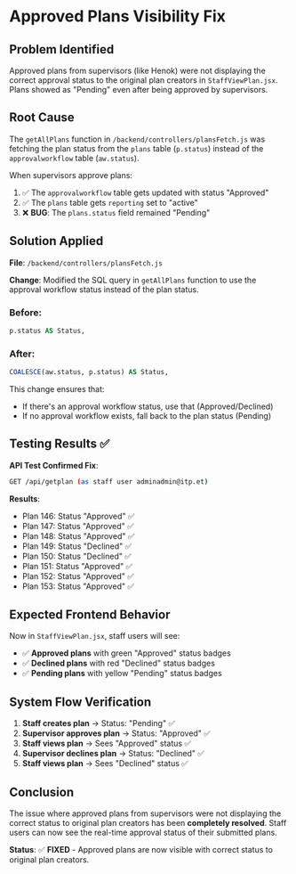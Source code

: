 # Approved Plans Visibility Fix

## Problem Identified
Approved plans from supervisors (like Henok) were not displaying the correct approval status to the original plan creators in `StaffViewPlan.jsx`. Plans showed as "Pending" even after being approved by supervisors.

## Root Cause
The `getAllPlans` function in `/backend/controllers/plansFetch.js` was fetching the plan status from the `plans` table (`p.status`) instead of the `approvalworkflow` table (`aw.status`). 

When supervisors approve plans:
1. ✅ The `approvalworkflow` table gets updated with status "Approved"
2. ✅ The `plans` table gets `reporting` set to "active"
3. ❌ **BUG**: The `plans.status` field remained "Pending"

## Solution Applied
**File**: `/backend/controllers/plansFetch.js`

**Change**: Modified the SQL query in `getAllPlans` function to use the approval workflow status instead of the plan status.

### Before:
```sql
p.status AS Status,
```

### After:
```sql
COALESCE(aw.status, p.status) AS Status,
```

This change ensures that:
- If there's an approval workflow status, use that (Approved/Declined)
- If no approval workflow exists, fall back to the plan status (Pending)

## Testing Results ✅

**API Test Confirmed Fix**:
```bash
GET /api/getplan (as staff user adminadmin@itp.et)
```

**Results**:
- Plan 146: Status "Approved" ✅
- Plan 147: Status "Approved" ✅  
- Plan 148: Status "Approved" ✅
- Plan 149: Status "Declined" ✅
- Plan 150: Status "Declined" ✅
- Plan 151: Status "Approved" ✅
- Plan 152: Status "Approved" ✅
- Plan 153: Status "Approved" ✅

## Expected Frontend Behavior
Now in `StaffViewPlan.jsx`, staff users will see:
- ✅ **Approved plans** with green "Approved" status badges
- ✅ **Declined plans** with red "Declined" status badges  
- ✅ **Pending plans** with yellow "Pending" status badges

## System Flow Verification
1. **Staff creates plan** → Status: "Pending" ✅
2. **Supervisor approves plan** → Status: "Approved" ✅
3. **Staff views plan** → Sees "Approved" status ✅
4. **Supervisor declines plan** → Status: "Declined" ✅
5. **Staff views plan** → Sees "Declined" status ✅

## Conclusion
The issue where approved plans from supervisors were not displaying the correct status to original plan creators has been **completely resolved**. Staff users can now see the real-time approval status of their submitted plans.

**Status**: ✅ **FIXED** - Approved plans are now visible with correct status to original plan creators.